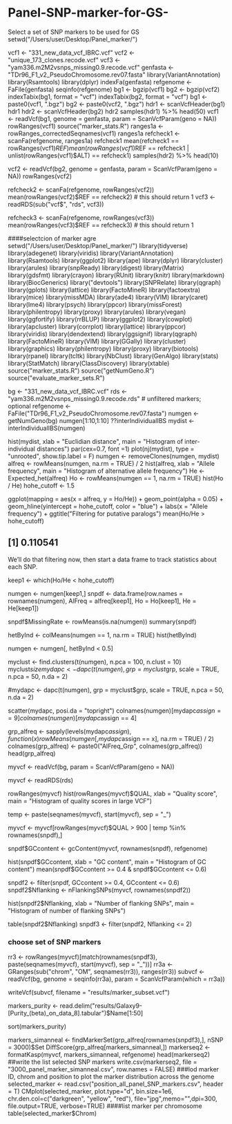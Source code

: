 # Panel-SNP-marker-for-GS-
Select a set of SNP markers to be used for GS 
setwd("/Users/user/Desktop/Panel_marker/")

vcf1 <- "331_new_data_vcf_IBRC.vcf"
vcf2 <- "unique_173_clones.recode.vcf"
vcf3 <- "yam336.m2M2vsnps_missing0.9.recode.vcf"
genfasta <- "TDr96_F1_v2_PseudoChromosome.rev07.fasta"
library(VariantAnnotation)
library(Rsamtools)
library(dplyr)
indexFa(genfasta)
refgenome <- FaFile(genfasta)
seqinfo(refgenome)
bg1 <- bgzip(vcf1)
bg2 <- bgzip(vcf2)
indexTabix(bg1, format = "vcf")
indexTabix(bg2, format = "vcf")
bg1 <- paste0(vcf1, ".bgz")
bg2 <- paste0(vcf2, ".bgz")
hdr1 <- scanVcfHeader(bg1)
hdr1
hdr2 <- scanVcfHeader(bg2)
hdr2
samples(hdr1) %>% head(50)
vcf1 <- readVcf(bg1, genome = genfasta,
                param = ScanVcfParam(geno = NA))
rowRanges(vcf1)
source("marker_stats.R")
ranges1a <- rowRanges_correctedSeqnames(vcf1)
ranges1a
refcheck1 <- scanFa(refgenome, ranges1a)
refcheck1
mean(refcheck1 == rowRanges(vcf1)$REF)
mean(rowRanges(vcf1)$REF == refcheck1 | unlist(rowRanges(vcf1)$ALT) == refcheck1)
samples(hdr2) %>% head(10)

vcf2 <- readVcf(bg2, genome = genfasta,
                param = ScanVcfParam(geno = NA))
rowRanges(vcf2)

refcheck2 <- scanFa(refgenome, rowRanges(vcf2))
mean(rowRanges(vcf2)$REF == refcheck2) # this should return 1
vcf3 <- readRDS(sub("vcf$", "rds", vcf3))

refcheck3 <- scanFa(refgenome, rowRanges(vcf3))
mean(rowRanges(vcf3)$REF == refcheck3) # this should return 1


####selectcion of marker agre
setwd("/Users/user/Desktop/Panel_marker/")
library(tidyverse)
library(adegenet)
library(viridis)
library(VariantAnnotation)
library(Rsamtools)
library(ggplot2)
library(ape)
library(dplyr)
library(cluster)
library(arules)
library(snpReady)
library(digest)
library(Matrix)
library(gdsfmt)
library(crayon)
library(RUnit)
library(knitr)
library(markdown)
library(BiocGenerics)
library("devtools")
library(SNPRelate)
library(qgraph)
library(gplots)
library(lattice)
library(FactoMineR)
library(factoextra)
library(mice)
library(missMDA)
library(ade4)
library(VIM)
library(caret)
library(lme4)
library(psych)
library(ppcor)
library(missForest)
library(philentropy)
library(proxy)
library(arules)
library(vegan)
library(ggfortify)
library(rrBLUP)
library(ggplot2)
library(cowplot)
library(apcluster)
library(corrplot)
library(lattice)
library(ppcor)
library(viridis)
library(dendextend)
library(ggsignif)
library(qgraph)
library(FactoMineR)
library(VIM)
library(GGally)
library(cluster)
library(graphics)
library(philentropy)
library(proxy)
library(biotools)
library(rpanel)
library(tcltk)
library(NbClust)
library(GenAlgo)
library(stats)
library(StatMatch)
library(ClassDiscovery)
library(xtable)
source("marker_stats.R")
source("getNumGeno.R")
source("evaluate_marker_sets.R")

bg <- "331_new_data_vcf_IBRC.vcf"
rds <- "yam336.m2M2vsnps_missing0.9.recode.rds" # unfiltered markers; optional
refgenome <- FaFile("TDr96_F1_v2_PseudoChromosome.rev07.fasta")
numgen <- getNumGeno(bg)
numgen[1:10,1:10]
??interIndividualIBS
mydist <- interIndividualIBS(numgen)

hist(mydist, xlab = "Euclidian distance", main = "Histogram of inter-individual distances")
par(cex=0.7, font =1)
plot(nj(mydist), type = "unrooted", show.tip.label = F)
numgen <- removeClones(numgen, mydist)
alfreq <- rowMeans(numgen, na.rm = TRUE) / 2
hist(alfreq, xlab = "Allele frequency", main = "Histogram of alternative allele frequency")
He <- Expected_het(alfreq)
Ho <- rowMeans(numgen == 1, na.rm = TRUE)
hist(Ho / He)
hohe_cutoff <- 1.5

ggplot(mapping = aes(x = alfreq, y = Ho/He)) +
  geom_point(alpha = 0.05) +
  geom_hline(yintercept = hohe_cutoff, color = "blue") +
  labs(x = "Allele frequency") +
  ggtitle("Filtering for putative paralogs")
mean(Ho/He > hohe_cutoff)
## [1] 0.110541
We’ll do that filtering now, then start a data frame to track statistics about each SNP.

keep1 <- which(Ho/He < hohe_cutoff)

numgen <- numgen[keep1,]
snpdf <- data.frame(row.names = rownames(numgen),
                    AlFreq = alfreq[keep1],
                    Ho = Ho[keep1],
                    He = He[keep1])

snpdf$MissingRate <- rowMeans(is.na(numgen))
summary(snpdf)

hetByInd <- colMeans(numgen == 1, na.rm = TRUE)
hist(hetByInd)

numgen <- numgen[, hetByInd < 0.5]

myclust <- find.clusters(t(numgen), n.pca = 100, n.clust = 10)
myclust$size
mydapc <- dapc(t(numgen), grp = myclust$grp, scale = TRUE, n.pca = 50, n.da = 2)

#mydapc <- dapc(t(numgen), grp = myclust$grp, scale = TRUE, n.pca = 50, n.da = 2)

scatter(mydapc, posi.da = "topright")
colnames(numgen)[mydapc$assign == 9]
colnames(numgen)[mydapc$assign == 4]

grp_alfreq <- sapply(levels(mydapc$assign),
                     function(x) rowMeans(numgen[, mydapc$assign == x], na.rm = TRUE) / 2)
colnames(grp_alfreq) <- paste0("AlFreq_Grp", colnames(grp_alfreq))
head(grp_alfreq)

myvcf <- readVcf(bg,
                 param = ScanVcfParam(geno = NA))

myvcf <- readRDS(rds)

rowRanges(myvcf)
hist(rowRanges(myvcf)$QUAL, xlab = "Quality score",
     main = "Histogram of quality scores in large VCF")

temp <- paste(seqnames(myvcf), start(myvcf), sep = "_")

myvcf <- myvcf[rowRanges(myvcf)$QUAL > 900 | 
                 temp %in% rownames(snpdf),]

snpdf$GCcontent <- gcContent(myvcf, rownames(snpdf), refgenome)

hist(snpdf$GCcontent, xlab = "GC content", main = "Histogram of GC content")
mean(snpdf$GCcontent >= 0.4 & snpdf$GCcontent <= 0.6)

snpdf2 <- filter(snpdf, GCcontent >= 0.4, GCcontent <= 0.6)
snpdf2$Nflanking <- nFlankingSNPs(myvcf, rownames(snpdf2))

hist(snpdf2$Nflanking, xlab = "Number of flanking SNPs",
     main = "Histogram of number of flanking SNPs")

table(snpdf2$Nflanking)
snpdf3 <- filter(snpdf2, Nflanking <= 2)

### choose set of SNP markers 
rr3 <- rowRanges(myvcf)[match(rownames(snpdf3),
                              paste(seqnames(myvcf), start(myvcf), sep = "_"))]
rr3a <- GRanges(sub("chrom", "OM", seqnames(rr3)), ranges(rr3))
subvcf <- readVcf(bg, genome = seqinfo(rr3a),
                  param = ScanVcfParam(which = rr3a))

writeVcf(subvcf, filename = "results/marker_subset.vcf")

markers_purity <- read.delim("results/Galaxy9-[Purity_(beta)_on_data_8].tabular")$Name[1:50]

sort(markers_purity)

markers_simanneal <- findMarkerSet(grp_alfreq[rownames(snpdf3),], nSNP = 3000)$Set
DiffScore(grp_alfreq[markers_simanneal,])
markerseq2 <- formatKasp(myvcf, markers_simanneal, refgenome)
head(markerseq2)
##write the list selected SNP markers 
write.csv(markerseq2, file = "3000_panel_marker_simanneal.csv",
          row.names = FALSE)
###lod marker ID, chrom and position to plot the marker distribution across the genome
selected_marker <- read.csv("position_all_panel_SNP_markers.csv", header = T)
CMplot(selected_marker, plot.type="d", bin.size=1e6, chr.den.col=c("darkgreen", "yellow", "red"),  file="jpg",memo="",dpi=300,
       file.output=TRUE, verbose=TRUE)
####list marker per chromosome
table(selected_marker$Chrom)
























